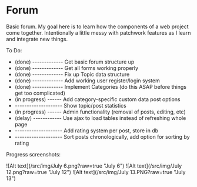 Forum
=====

Basic forum. My goal here is to learn how the components of a web project come together. Intentionally a little messy with patchwork features as I learn and integrate new things.

To Do:

* (done) ------------- Get basic forum structure up
* (done) ------------- Get all forms working properly
* (done) ------------- Fix up Topic data structure
* (done) ------------- Add working user register/login system
* (done) ------------- Implement Categories (do this ASAP before things get too complicated)
* (in progress) ------ Add category-specific custom data post options
* -------------------- Show topic/post statistics
* (in progress) ------ Admin functionality (removal of posts, editing, etc)
* (delay) ------------ Use ajax to load tables instead of refreshing whole page
* -------------------- Add rating system per post, store in db
* -------------------- Sort posts chronologically, add option for sorting by rating

Progress screenshots:

![Alt text](/src/img/July 6.png?raw=true "July 6")
![Alt text](/src/img/July 12.png?raw=true "July 12")
![Alt text](/src/img/July 13.PNG?raw=true "July 13")
